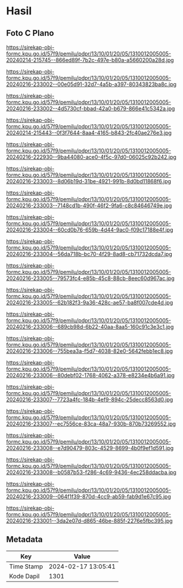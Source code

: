 # Hasil

## Foto C Plano

https://sirekap-obj-formc.kpu.go.id/57f9/pemilu/pdpr/13/10/01/20/05/1310012005005-20240214-215745--866ed89f-7b2c-497e-b80a-a5660200a28d.jpg

https://sirekap-obj-formc.kpu.go.id/57f9/pemilu/pdpr/13/10/01/20/05/1310012005005-20240216-233002--00e05d91-32d7-4a5b-a397-80343823ba8c.jpg

https://sirekap-obj-formc.kpu.go.id/57f9/pemilu/pdpr/13/10/01/20/05/1310012005005-20240216-233002--4d5730cf-bbad-42a0-b679-866e41c5342a.jpg

https://sirekap-obj-formc.kpu.go.id/57f9/pemilu/pdpr/13/10/01/20/05/1310012005005-20240214-215443--0f3f7644-8aa4-4165-b843-2fc40ae276e3.jpg

https://sirekap-obj-formc.kpu.go.id/57f9/pemilu/pdpr/13/10/01/20/05/1310012005005-20240216-222930--9ba44080-ace0-4f5c-97d0-06025c92b242.jpg

https://sirekap-obj-formc.kpu.go.id/57f9/pemilu/pdpr/13/10/01/20/05/1310012005005-20240216-233003--8d06b19d-31be-4921-991b-8d0bd11868f6.jpg

https://sirekap-obj-formc.kpu.go.id/57f9/pemilu/pdpr/13/10/01/20/05/1310012005005-20240216-233003--7148cd1b-490f-46f2-9fa6-c8c84646749e.jpg

https://sirekap-obj-formc.kpu.go.id/57f9/pemilu/pdpr/13/10/01/20/05/1310012005005-20240216-233004--60cd0b76-659b-4d44-9ac0-f09c17188e4f.jpg

https://sirekap-obj-formc.kpu.go.id/57f9/pemilu/pdpr/13/10/01/20/05/1310012005005-20240216-233004--56da718b-bc70-4f29-8ad8-cb71732dcda7.jpg

https://sirekap-obj-formc.kpu.go.id/57f9/pemilu/pdpr/13/10/01/20/05/1310012005005-20240216-233005--79573fc4-e85b-45c8-88cb-8eec60d967ac.jpg

https://sirekap-obj-formc.kpu.go.id/57f9/pemilu/pdpr/13/10/01/20/05/1310012005005-20240216-233005--62b182f3-9a36-428c-ae57-ba8f007cde4d.jpg

https://sirekap-obj-formc.kpu.go.id/57f9/pemilu/pdpr/13/10/01/20/05/1310012005005-20240216-233006--689cb98d-6b22-40aa-8aa5-160c91c3e3c1.jpg

https://sirekap-obj-formc.kpu.go.id/57f9/pemilu/pdpr/13/10/01/20/05/1310012005005-20240216-233006--755bea3a-f5d7-4038-82e0-5642febb1ec8.jpg

https://sirekap-obj-formc.kpu.go.id/57f9/pemilu/pdpr/13/10/01/20/05/1310012005005-20240216-233006--80debf02-1768-4062-a378-e8234e4b6a91.jpg

https://sirekap-obj-formc.kpu.go.id/57f9/pemilu/pdpr/13/10/01/20/05/1310012005005-20240216-233007--7723a4fc-184b-4ef9-894c-25decc8563d0.jpg

https://sirekap-obj-formc.kpu.go.id/57f9/pemilu/pdpr/13/10/01/20/05/1310012005005-20240216-233007--ec7556ce-83ca-48a7-930b-870b73269552.jpg

https://sirekap-obj-formc.kpu.go.id/57f9/pemilu/pdpr/13/10/01/20/05/1310012005005-20240216-233008--e7d90479-803c-4529-8699-4b0f9ef1d591.jpg

https://sirekap-obj-formc.kpu.go.id/57f9/pemilu/pdpr/13/10/01/20/05/1310012005005-20240216-233008--b0587b53-f286-4c69-9436-4ec258ddacba.jpg

https://sirekap-obj-formc.kpu.go.id/57f9/pemilu/pdpr/13/10/01/20/05/1310012005005-20240216-233009--064f1f39-870d-4cc9-ab59-fab9d1e67c95.jpg

https://sirekap-obj-formc.kpu.go.id/57f9/pemilu/pdpr/13/10/01/20/05/1310012005005-20240216-233001--3da2e07d-d865-46be-885f-2276e5fbc395.jpg


## Metadata

| Key        | Value               |
| ---------- | ------------------- |
| Time Stamp | 2024-02-17 13:05:41 |
| Kode Dapil | 1301                |



